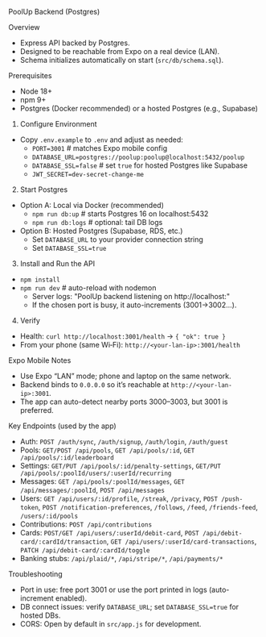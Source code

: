PoolUp Backend (Postgres)

Overview
- Express API backed by Postgres.
- Designed to be reachable from Expo on a real device (LAN).
- Schema initializes automatically on start (`src/db/schema.sql`).

Prerequisites
- Node 18+
- npm 9+
- Postgres (Docker recommended) or a hosted Postgres (e.g., Supabase)

1) Configure Environment
- Copy `.env.example` to `.env` and adjust as needed:
  - `PORT=3001`               # matches Expo mobile config
  - `DATABASE_URL=postgres://poolup:poolup@localhost:5432/poolup`
  - `DATABASE_SSL=false`      # set `true` for hosted Postgres like Supabase
  - `JWT_SECRET=dev-secret-change-me`

2) Start Postgres
- Option A: Local via Docker (recommended)
  - `npm run db:up`           # starts Postgres 16 on localhost:5432
  - `npm run db:logs`         # optional: tail DB logs
- Option B: Hosted Postgres (Supabase, RDS, etc.)
  - Set `DATABASE_URL` to your provider connection string
  - Set `DATABASE_SSL=true`

3) Install and Run the API
- `npm install`
- `npm run dev`               # auto-reload with nodemon
  - Server logs: "PoolUp backend listening on http://localhost:<port>"
  - If the chosen port is busy, it auto-increments (3001→3002...).

4) Verify
- Health: `curl http://localhost:3001/health` → `{ "ok": true }`
- From your phone (same Wi‑Fi): `http://<your-lan-ip>:3001/health`

Expo Mobile Notes
- Use Expo “LAN” mode; phone and laptop on the same network.
- Backend binds to `0.0.0.0` so it’s reachable at `http://<your-lan-ip>:3001`.
- The app can auto-detect nearby ports 3000–3003, but 3001 is preferred.

Key Endpoints (used by the app)
- Auth: `POST /auth/sync`, `/auth/signup`, `/auth/login`, `/auth/guest`
- Pools: `GET/POST /api/pools`, `GET /api/pools/:id`, `GET /api/pools/:id/leaderboard`
- Settings: `GET/PUT /api/pools/:id/penalty-settings`, `GET/PUT /api/pools/:poolId/users/:userId/recurring`
- Messages: `GET /api/pools/:poolId/messages`, `GET /api/messages/:poolId`, `POST /api/messages`
- Users: `GET /api/users/:id/profile`, `/streak`, `/privacy`, `POST /push-token`, `POST /notification-preferences`, `/follows`, `/feed`, `/friends-feed`, `/users/:id/pools`
- Contributions: `POST /api/contributions`
- Cards: `POST/GET /api/users/:userId/debit-card`, `POST /api/debit-card/:cardId/transaction`, `GET /api/users/:userId/card-transactions`, `PATCH /api/debit-card/:cardId/toggle`
- Banking stubs: `/api/plaid/*`, `/api/stripe/*`, `/api/payments/*`

Troubleshooting
- Port in use: free port 3001 or use the port printed in logs (auto-increment enabled).
- DB connect issues: verify `DATABASE_URL`; set `DATABASE_SSL=true` for hosted DBs.
- CORS: Open by default in `src/app.js` for development.
